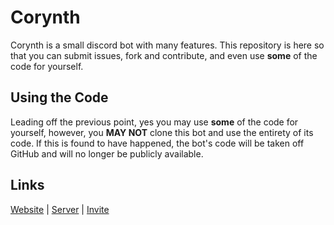 # Corynth
Corynth is a small discord bot with many features. This repository is here so that you can submit issues, fork and contribute, and even use **some** of the code for yourself.<br>
## Using the Code
Leading off the previous point, yes you may use **some** of the code for yourself, however, you **MAY NOT** clone this bot and use the entirety of its code. If this is found to have happened, the bot's code will be taken off GitHub and will no longer be publicly available.
## Links
[Website](https://corynth.xyz) | [Server](https://corynth.xyz/support) | [Invite](https://corynth.xyz/invite)